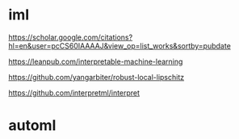 # iml

https://scholar.google.com/citations?hl=en&user=pcCS60IAAAAJ&view_op=list_works&sortby=pubdate

https://leanpub.com/interpretable-machine-learning

https://github.com/yangarbiter/robust-local-lipschitz

https://github.com/interpretml/interpret

# automl


